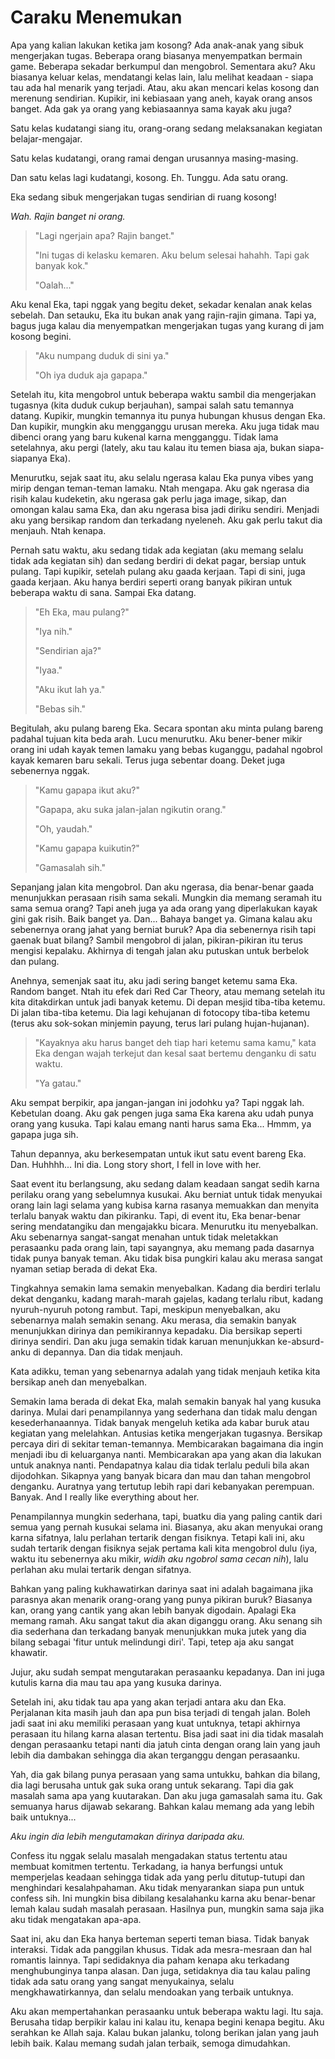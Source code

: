 # Caraku Menemukan

Apa yang kalian lakukan ketika jam kosong? Ada anak-anak yang sibuk mengerjakan tugas. Beberapa orang biasanya menyempatkan bermain game. Beberapa sekadar berkumpul dan mengobrol. Sementara aku? Aku biasanya keluar kelas, mendatangi kelas lain, lalu melihat keadaan - siapa tau ada hal menarik yang terjadi. Atau, aku akan mencari kelas kosong dan merenung sendirian. Kupikir, ini kebiasaan yang aneh, kayak orang ansos banget. Ada gak ya orang yang kebiasaannya sama kayak aku juga?

Satu kelas kudatangi siang itu, orang-orang sedang melaksanakan kegiatan belajar-mengajar.

Satu kelas kudatangi, orang ramai dengan urusannya masing-masing.

Dan satu kelas lagi kudatangi, kosong. Eh. Tunggu. Ada satu orang.

Eka sedang sibuk mengerjakan tugas sendirian di ruang kosong!

*Wah. Rajin banget ni orang.*

> "Lagi ngerjain apa? Rajin banget."
>
> "Ini tugas di kelasku kemaren. Aku belum selesai hahahh. Tapi gak banyak kok."
>
> "Oalah..."

Aku kenal Eka, tapi nggak yang begitu deket, sekadar kenalan anak kelas sebelah. Dan setauku, Eka itu bukan anak yang rajin-rajin gimana. Tapi ya, bagus juga kalau dia menyempatkan mengerjakan tugas yang kurang di jam kosong begini.

> "Aku numpang duduk di sini ya."
>
> "Oh iya duduk aja gapapa."

Setelah itu, kita mengobrol untuk beberapa waktu sambil dia mengerjakan tugasnya (kita duduk cukup berjauhan), sampai salah satu temannya datang. Kupikir, mungkin temannya itu punya hubungan khusus dengan Eka. Dan kupikir, mungkin aku mengganggu urusan mereka. Aku juga tidak mau dibenci orang yang baru kukenal karna mengganggu. Tidak lama setelahnya, aku pergi (lately, aku tau kalau itu temen biasa aja, bukan siapa-siapanya Eka).

Menurutku, sejak saat itu, aku selalu ngerasa kalau Eka punya vibes yang mirip dengan teman-teman lamaku. Ntah mengapa. Aku gak ngerasa dia risih kalau kudeketin, aku ngerasa gak perlu jaga image, sikap, dan omongan kalau sama Eka, dan aku ngerasa bisa jadi diriku sendiri. Menjadi aku yang bersikap random dan terkadang nyeleneh. Aku gak perlu takut dia menjauh. Ntah kenapa.

Pernah satu waktu, aku sedang tidak ada kegiatan (aku memang selalu tidak ada kegiatan sih) dan sedang berdiri di dekat pagar, bersiap untuk pulang. Tapi kupikir, setelah pulang aku gaada kerjaan. Tapi di sini, juga gaada kerjaan. Aku hanya berdiri seperti orang banyak pikiran untuk beberapa waktu di sana. Sampai Eka datang.

> "Eh Eka, mau pulang?"
>
> "Iya nih."
>
> "Sendirian aja?"
>
> "Iyaa."
>
> "Aku ikut lah ya."
>
> "Bebas sih."

Begitulah, aku pulang bareng Eka. Secara spontan aku minta pulang bareng padahal tujuan kita beda arah. Lucu menurutku. Aku bener-bener mikir orang ini udah kayak temen lamaku yang bebas kuganggu, padahal ngobrol kayak kemaren baru sekali. Terus juga sebentar doang. Deket juga sebenernya nggak.

> "Kamu gapapa ikut aku?"
>
> "Gapapa, aku suka jalan-jalan ngikutin orang."
>
> "Oh, yaudah."
>
> "Kamu gapapa kuikutin?"
>
> "Gamasalah sih."

Sepanjang jalan kita mengobrol. Dan aku ngerasa, dia benar-benar gaada menunjukkan perasaan risih sama sekali. Mungkin dia memang seramah itu sama semua orang? Tapi aneh juga ya ada orang yang diperlakukan kayak gini gak risih. Baik banget ya. Dan... Bahaya banget ya. Gimana kalau aku sebenernya orang jahat yang berniat buruk? Apa dia sebenernya risih tapi gaenak buat bilang? Sambil mengobrol di jalan, pikiran-pikiran itu terus mengisi kepalaku. Akhirnya di tengah jalan aku putuskan untuk berbelok dan pulang.

Anehnya, semenjak saat itu, aku jadi sering banget ketemu sama Eka. Random banget. Ntah itu efek dari Red Car Theory, atau memang setelah itu kita ditakdirkan untuk jadi banyak ketemu. Di depan mesjid tiba-tiba ketemu. Di jalan tiba-tiba ketemu. Dia lagi kehujanan di fotocopy tiba-tiba ketemu (terus aku sok-sokan minjemin payung, terus lari pulang hujan-hujanan).

> "Kayaknya aku harus banget deh tiap hari ketemu sama kamu," kata Eka dengan wajah terkejut dan kesal saat bertemu denganku di satu waktu.
>
> "Ya gatau."

Aku sempat berpikir, apa jangan-jangan ini jodohku ya? Tapi nggak lah. Kebetulan doang. Aku gak pengen juga sama Eka karena aku udah punya orang yang kusuka. Tapi kalau emang nanti harus sama Eka... Hmmm, ya gapapa juga sih.

Tahun depannya, aku berkesempatan untuk ikut satu event bareng Eka. Dan. Huhhhh... Ini dia. Long story short, I fell in love with her.

Saat event itu berlangsung, aku sedang dalam keadaan sangat sedih karna perilaku orang yang sebelumnya kusukai. Aku berniat untuk tidak menyukai orang lain lagi selama yang kubisa karna rasanya memuakkan dan menyita terlalu banyak waktu dan pikiranku. Tapi, di event itu, Eka benar-benar sering mendatangiku dan mengajakku bicara. Menurutku itu menyebalkan. Aku sebenarnya sangat-sangat menahan untuk tidak meletakkan perasaanku pada orang lain, tapi sayangnya, aku memang pada dasarnya tidak punya banyak teman. Aku tidak bisa pungkiri kalau aku merasa sangat nyaman setiap berada di dekat Eka.

Tingkahnya semakin lama semakin menyebalkan. Kadang dia berdiri terlalu dekat denganku, kadang marah-marah gajelas, kadang terlalu ribut, kadang nyuruh-nyuruh potong rambut. Tapi, meskipun menyebalkan, aku sebenarnya malah semakin senang. Aku merasa, dia semakin banyak menunjukkan dirinya dan pemikirannya kepadaku. Dia bersikap seperti dirinya sendiri. Dan aku juga semakin tidak karuan menunjukkan ke-absurd-anku di depannya. Dan dia tidak menjauh.

Kata adikku, teman yang sebenarnya adalah yang tidak menjauh ketika kita bersikap aneh dan menyebalkan.

Semakin lama berada di dekat Eka, malah semakin banyak hal yang kusuka darinya. Mulai dari penampilannya yang sederhana dan tidak malu dengan kesederhanaannya. Tidak banyak mengeluh ketika ada kabar buruk atau kegiatan yang melelahkan. Antusias ketika mengerjakan tugasnya. Bersikap percaya diri di sekitar teman-temannya. Membicarakan bagaimana dia ingin menjadi ibu di keluarganya nanti. Membicarakan apa yang akan dia lakukan untuk anaknya nanti. Pendapatnya kalau dia tidak terlalu peduli bila akan dijodohkan. Sikapnya yang banyak bicara dan mau dan tahan mengobrol denganku. Auratnya yang tertutup lebih rapi dari kebanyakan perempuan. Banyak. And I really like everything about her.

Penampilannya mungkin sederhana, tapi, buatku dia yang paling cantik dari semua yang pernah kusukai selama ini. Biasanya, aku akan menyukai orang karna sifatnya, lalu perlahan tertarik dengan fisiknya. Tetapi kali ini, aku sudah tertarik dengan fisiknya sejak pertama kali kita mengobrol dulu (iya, waktu itu sebenernya aku mikir, *widih aku ngobrol sama cecan nih*), lalu perlahan aku mulai tertarik dengan sifatnya.

Bahkan yang paling kukhawatirkan darinya saat ini adalah bagaimana jika parasnya akan menarik orang-orang yang punya pikiran buruk? Biasanya kan, orang yang cantik yang akan lebih banyak digodain. Apalagi Eka memang ramah. Aku sangat takut dia akan diganggu orang. Aku senang sih dia sederhana dan terkadang banyak menunjukkan muka jutek yang dia bilang sebagai 'fitur untuk melindungi diri'. Tapi, tetep aja aku sangat khawatir.

Jujur, aku sudah sempat mengutarakan perasaanku kepadanya. Dan ini juga kutulis karna dia mau tau apa yang kusuka darinya.

Setelah ini, aku tidak tau apa yang akan terjadi antara aku dan Eka. Perjalanan kita masih jauh dan apa pun bisa terjadi di tengah jalan. Boleh jadi saat ini aku memiliki perasaan yang kuat untuknya, tetapi akhirnya perasaan itu hilang karna alasan tertentu. Bisa jadi saat ini dia tidak masalah dengan perasaanku tetapi nanti dia jatuh cinta dengan orang lain yang jauh lebih dia dambakan sehingga dia akan terganggu dengan perasaanku.

Yah, dia gak bilang punya perasaan yang sama untukku, bahkan dia bilang, dia lagi berusaha untuk gak suka orang untuk sekarang. Tapi dia gak masalah sama apa yang kuutarakan. Dan aku juga gamasalah sama itu. Gak semuanya harus dijawab sekarang. Bahkan kalau memang ada yang lebih baik untuknya...

*Aku ingin dia lebih mengutamakan dirinya daripada aku.*

Confess itu nggak selalu masalah mengadakan status tertentu atau membuat komitmen tertentu. Terkadang, ia hanya berfungsi untuk memperjelas keadaan sehingga tidak ada yang perlu ditutup-tutupi dan menghindari kesalahpahaman. Aku tidak menyarankan siapa pun untuk confess sih. Ini mungkin bisa dibilang kesalahanku karna aku benar-benar lemah kalau sudah masalah perasaan. Hasilnya pun, mungkin sama saja jika aku tidak mengatakan apa-apa.

Saat ini, aku dan Eka hanya berteman seperti teman biasa. Tidak banyak interaksi. Tidak ada panggilan khusus. Tidak ada mesra-mesraan dan hal romantis lainnya. Tapi sedidaknya dia paham kenapa aku terkadang menghubunginya tanpa alasan. Dan juga, setidaknya dia tau kalau paling tidak ada satu orang yang sangat menyukainya, selalu mengkhawatirkannya, dan selalu mendoakan yang terbaik untuknya.

Aku akan mempertahankan perasaanku untuk beberapa waktu lagi. Itu saja. Berusaha tidap berpikir kalau ini kalau itu, kenapa begini kenapa begitu. Aku serahkan ke Allah saja. Kalau bukan jalanku, tolong berikan jalan yang jauh lebih baik. Kalau memang sudah jalan terbaik, semoga dimudahkan.
